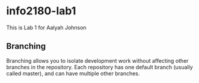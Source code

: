 # info2180-lab1

This is Lab 1 for Aalyah Johnson

## Branching
Branching allows you to isolate development work without
affecting other branches in the repository. Each repository
has one default branch (usually called master), and can have
multiple other branches.
